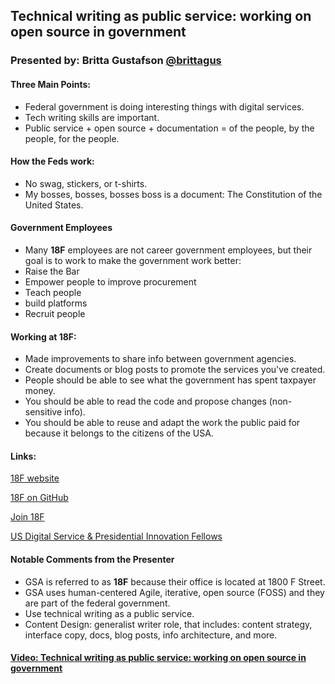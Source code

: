 

## Technical writing as public service: working on open source in government

### Presented by: Britta Gustafson [@brittagus](https://twitter.com/brittagus)


#### Three Main Points:
* Federal government is doing interesting things with digital services.
* Tech writing skills are important.
* Public service + open source + documentation = of the people, by the people, for the people.


#### How the Feds work:
* No swag, stickers, or t-shirts.
* My bosses, bosses, bosses boss is a document: The Constitution of the United States.


#### Government Employees
* Many **18F** employees are not career government employees, but their goal is to work to make the government work better:
 * Raise the Bar
 * Empower people to improve procurement
 * Teach people
 * build platforms
 * Recruit people


#### Working at **18F**:
* Made improvements to share info between government agencies.
* Create documents or blog posts to promote the services you've created.
* People should be able to see what the government has spent taxpayer money.
* You should be able to read the code and propose changes (non-sensitive info).
* You should be able to reuse and adapt the work the public paid for because it belongs to the citizens of the USA.


#### Links:

[18F website](https://18f.gsa.gov/)

[18F on GitHub](https://github.com/18F)

[Join 18F](https://18f.gsa.gov/join/)

[US Digital Service & Presidential Innovation Fellows](https://presidentialinnovationfellows.gov/)


#### Notable Comments from the Presenter
* GSA is referred to as **18F** because their office is located at 1800 F Street.
* GSA uses human-centered Agile, iterative, open source (FOSS) and they are part of the federal government.
* Use technical writing as a public service.
* Content Design: generalist writer role, that includes: content strategy, interface copy, docs, blog posts, info architecture, and more.


#### [Video: Technical writing as public service: working on open source in government](https://youtu.be/oAxPs_e8oPk)
